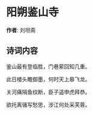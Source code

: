 # 阳朔鉴山寺

**作者**: 刘坦斋

## 诗词内容

鉴山最有登临胜，门巷萦回知几重。

此日楼头瞻御墨，何时天上皋飞龙。

关河痛隔鱼纹断，臣子遥申虎拜恭。

欲托离骚写愁思，涉江何处采芙蓉。

